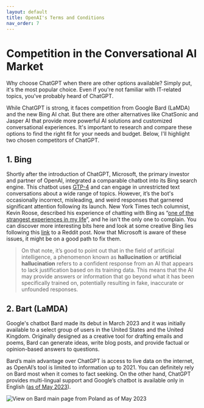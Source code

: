 ```yaml
---
layout: default
title: OpenAI's Terms and Conditions
nav_order: 7
---
```


# Competition in the Conversational AI Market

Why choose ChatGPT when there are other options available? Simply put, it's the most popular choice. Even if you're not familiar with IT-related topics, you've probably heard of ChatGPT.

While ChatGPT is strong, it faces competition from Google Bard (LaMDA) and the new Bing AI chat. But there are other alternatives like ChatSonic and Jasper AI that provide more powerful AI solutions and customized conversational experiences. It's important to research and compare these options to find the right fit for your needs and budget. Below, I'll highlight two chosen competitors of ChatGPT.

## 1. Bing

Shortly after the introduction of ChatGPT, Microsoft, the primary investor and partner of OpenAI, integrated a comparable chatbot into its Bing search engine. This chatbot uses [GTP-4](https://www.zdnet.com/article/how-to-use-the-new-bing-and-how-its-different-from-chatgpt/) and can engage in unrestricted text conversations about a wide range of topics. However, it’s the bot's occasionally incorrect, misleading, and weird responses that garnered significant attention following its launch. New York Times tech columnist, Kevin Roose, described his experience of chatting with Bing as “[one of the strangest experiences in my life](https://twitter.com/kevinroose/status/1626216340955758594?ref_src=twsrc%5Etfw%7Ctwcamp%5Etweetembed%7Ctwterm%5E1626217233134526468%7Ctwgr%5Ea6ec04c53b00d357e34ba2de842afffbc74d59e7%7Ctwcon%5Es2_&ref_url=https%3A%2F%2Fmashable.com%2Farticle%2Fmicrosoft-bing-ai-chatbot-weird-scary-responses)”, and he isn't the only one to complain. You can discover more interesting bits here and look at some creative Bing lies following this [link](https://www.reddit.com/r/bing/comments/123muoi/some_creative_lying_from_bing/) to a Reddit post. Now that Microsoft is aware of these issues, it might be on a good path to fix them.

>On that note, it’s good to point out that in the field of artificial intelligence, a phenomenon known as **hallucination** or **artificial hallucination** refers to a confident response from an AI that appears to lack justification based on its training data. This means that the AI may provide answers or information that go beyond what it has been specifically trained on, potentially resulting in fake, inaccurate or unfounded responses.

## 2. Bart (LaMDA)

Google's chatbot Bard made its debut in March 2023 and it was initially available to a select group of users in the United States and the United Kingdom. Originally designed as a creative tool for drafting emails and poems, Bard can generate ideas, write blog posts, and provide factual or opinion-based answers to questions.

Bard’s main advantage over ChatGPT is access to live data on the internet, as OpenAI’s tool is limited to information up to 2021. You can definitely rely on Bard most when it comes to fact seeking. On the other hand, ChatGPT provides multi-lingual support and Google’s chatbot is available only in English ([as of May 2023](https://meetanshi.com/blog/chatgpt-vs-bard-vs-bing/)).

![View on Bard main page from Poland as of May 2023](../Images/Bard.png)
